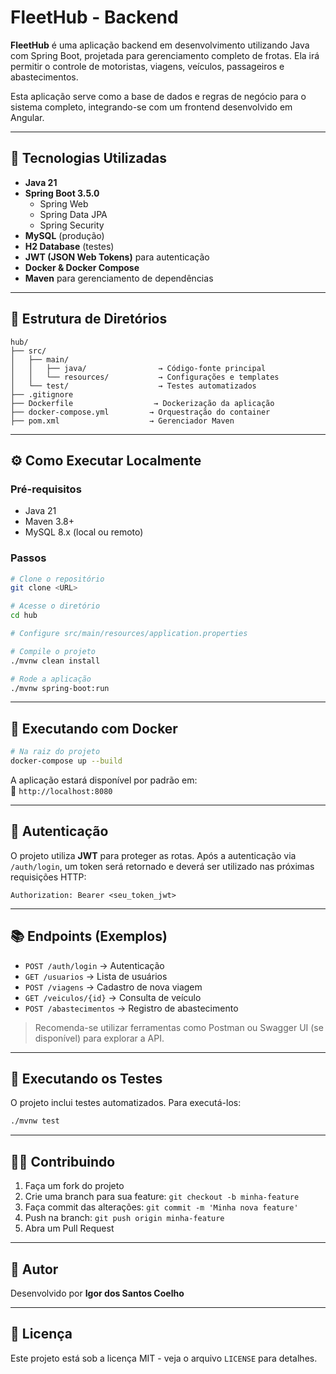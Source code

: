 
# FleetHub - Backend

**FleetHub** é uma aplicação backend em desenvolvimento utilizando Java com Spring Boot, projetada para gerenciamento completo de frotas. Ela irá permitir o controle de motoristas, viagens, veículos, passageiros e abastecimentos. 

Esta aplicação serve como a base de dados e regras de negócio para o sistema completo, integrando-se com um frontend desenvolvido em Angular.

---

## 🚀 Tecnologias Utilizadas

- **Java 21**
- **Spring Boot 3.5.0**
  - Spring Web
  - Spring Data JPA
  - Spring Security
- **MySQL** (produção)
- **H2 Database** (testes)
- **JWT (JSON Web Tokens)** para autenticação
- **Docker & Docker Compose**
- **Maven** para gerenciamento de dependências

---

## 📁 Estrutura de Diretórios

```
hub/
├── src/
│   ├── main/
│   │   ├── java/                → Código-fonte principal
│   │   └── resources/           → Configurações e templates
│   └── test/                    → Testes automatizados
├── .gitignore
├── Dockerfile                  → Dockerização da aplicação
├── docker-compose.yml         → Orquestração do container
├── pom.xml                    → Gerenciador Maven
```

---

## ⚙️ Como Executar Localmente

### Pré-requisitos

- Java 21
- Maven 3.8+
- MySQL 8.x (local ou remoto)

### Passos

```bash
# Clone o repositório
git clone <URL>

# Acesse o diretório
cd hub

# Configure src/main/resources/application.properties

# Compile o projeto
./mvnw clean install

# Rode a aplicação
./mvnw spring-boot:run
```

---

## 🐳 Executando com Docker

```bash
# Na raiz do projeto
docker-compose up --build
```

A aplicação estará disponível por padrão em:  
📍 `http://localhost:8080`

---

## 🔐 Autenticação

O projeto utiliza **JWT** para proteger as rotas. Após a autenticação via `/auth/login`, um token será retornado e deverá ser utilizado nas próximas requisições HTTP:

```
Authorization: Bearer <seu_token_jwt>
```

---

## 📚 Endpoints (Exemplos)

- `POST /auth/login` → Autenticação
- `GET /usuarios` → Lista de usuários
- `POST /viagens` → Cadastro de nova viagem
- `GET /veiculos/{id}` → Consulta de veículo
- `POST /abastecimentos` → Registro de abastecimento

> Recomenda-se utilizar ferramentas como Postman ou Swagger UI (se disponível) para explorar a API.

---

## 🧪 Executando os Testes

O projeto inclui testes automatizados. Para executá-los:

```bash
./mvnw test
```

---

## 🧑‍💻 Contribuindo

1. Faça um fork do projeto
2. Crie uma branch para sua feature: `git checkout -b minha-feature`
3. Faça commit das alterações: `git commit -m 'Minha nova feature'`
4. Push na branch: `git push origin minha-feature`
5. Abra um Pull Request

---

## 👤 Autor

Desenvolvido por **Igor dos Santos Coelho**

---

## 📄 Licença

Este projeto está sob a licença MIT - veja o arquivo `LICENSE` para detalhes.
